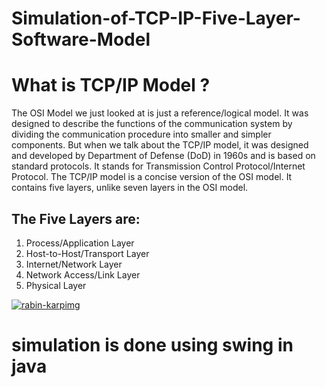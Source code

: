 # Simulation-of-TCP-IP-Five-Layer-Software-Model
<h1>What is TCP/IP Model ?</h1>
<p>The OSI Model we just looked at is just a reference/logical model. It was designed to describe the functions of the communication system by dividing the communication procedure into smaller and simpler components. But when we talk about the TCP/IP model, it was designed and developed by Department of Defense (DoD) in 1960s and is based on standard protocols. It stands for Transmission Control Protocol/Internet Protocol. The TCP/IP model is a concise version of the OSI model. It contains five layers, unlike seven layers in the OSI model.</p>
<h2>The Five Layers are:</h2>
<ol>
  <li>Process/Application Layer</li>
  <li>Host-to-Host/Transport Layer</li>
  <li>Internet/Network Layer</li>
  <li>Network Access/Link Layer</li>
  <li>Physical Layer</li>
</ol> 
<a href="https://ibb.co/F3WXVnN"><img src="https://i.ibb.co/549kF2t/rabin-karpimg.jpg" alt="rabin-karpimg" border="0"></a>
<h1>simulation is done using swing in java</h1>
